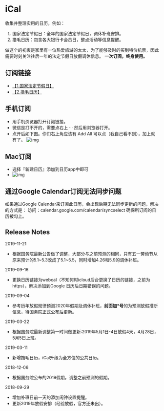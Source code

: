 # iCal
收集并整理实用的日历，例如：
1. 国家法定节假日：全年的国家法定节假日，调休补班安排。
2. 撸毛日历：包含各大银行卡会员日，整点活动等信息提醒。

做这个的初衷是家里有一位热爱旅游的太太，为了能够及时的买到特价机票，因此需要时刻关注往后一年的法定节假日放假调休信息。
**一次订阅，终身使用。**

## 订阅链接
- [【1.国家法定节假日】](webcal://p29-calendars.icloud.com/published/2/33JC9JG5UA247G09jMVa7kcPvXQsw1yUWEwf7MfQ_S6w-j_J1URGwUn4lYm1kq0yQR6RDQrTgBJDzK46Gnnt7EZRO2JfNs4TwhCpyY1EXr8)   
- [【2.撸毛日历】](webcal://p29-calendars.icloud.com/published/2/MTQ1OTA2NjY3NDE0NTkwNq3QtB8dHg2WhKOFllGomF8_4ka33V4s0VMtAV-dD6ychJiiJ3Ywr7y7ZgDGakqRt_ZSUPU9DpxnuiApT5OcZbA)

## 手机订阅
- 用手机浏览器打开订阅链接。
- 微信是打不开的，需要点右上 ··· 然后用浏览器打开。
- 点开后如下图。你们右上角应该有 Add All 可以点（我自己看不到），加上就有了。
![img](https://github.com/nameryan/iCal/blob/master/ios_ical.PNG)

## Mac订阅
- 选择『新建日历』添加到日历app中即可
- ![img](https://github.com/nameryan/iCal/blob/master/mac_ical.png?raw=true)

## 通过Google Calendar订阅无法同步问题
如果通过Google Calendar来订阅此日历，会出现后期无法同步更新的问题，解决的方式是：
访问：calendar.google.com/calendar/syncselect
确保所订阅的日历被勾上。

## Release Notes
2019-11-21
- 根据国务院最新公告做了调整，大部分与之前预测的相同，只有五一劳动节从原来预计的5.1~5.3改成了5.1~5.5，同时增加4.26和5.9的调休补班。

2019-09-16
- 更换日历链接为webcal（不知何时icloud后台更换了日历的链接，之前为https），解决添加到Google 日历后日期错误的问题。

2019-09-04
- 参考历年放假规律预测2020年假期及调休补班，**前面加*号**的为预测放假推断信息，待国务院正式公布后更新。

2019-03-22
- 根据国务院最新调整第一时间做更新:2019年5月1日-4日放假4天，4月28日，5月5日上班。

2019-03-11
- 新增撸毛日历，iCal升级为全方位的公共日历。

2018-12-06
- 根据国务院公布的2019假期，调整之前预测的假期。

2018-09-29
- 增加补班日前一天的添加闹钟设置提醒。
- 更新2019年放假安排（经验放假，官方还未出）。
